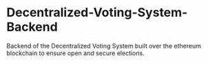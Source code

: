 # Decentralized-Voting-System-Backend
Backend of the Decentralized Voting System built over the ethereum blockchain to ensure open and secure elections.
